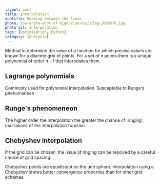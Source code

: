 ```yaml
---
layout: post
title: Interpolation
subtitle: Reading between the lines
photo: low-angle-shot-of-high-rise-building-2096578.jpg
photo-alt: Interpolation
tags: [Optimisation, Python]
category: [Analysis]
---
```


Method to determine the value of a function for which precise values are known for a discrete grid of points. For a set of 
_n_ points there is a unique polynomial of order _n - 1_ that interpolates them.


## Lagrange polynomials

Commonly used for polynomial interpolation. Susceptable to Runge's phenomeneon

## Runge's phenomeneon

The higher order the interpolation the greater the chance of 'ringing', oscillations of the interpolation function.

## Chebyshev interpolation

If the grid can be chosen, the issue of ringing can be resolved by a careful choice of grid spacing. 

Chebyshev points are equidistant on the unit sphere. Interpolation using a Chebyshev shows better convergence properties 
than for other grid schemes.  